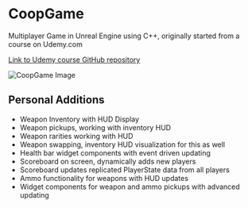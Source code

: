 # CoopGame
Multiplayer Game in Unreal Engine using C++, originally started from a course on Udemy.com 

[Link to Udemy course GitHub repository](https://github.com/tomlooman/CoopHordeShooter)

![CoopGame Image](https://berkbid.github.io/Images/CoopGameNew.png)

## Personal Additions
- Weapon Inventory with HUD Display
- Weapon pickups, working with inventory HUD
- Weapon rarities working with HUD
- Weapon swapping, inventory HUD visualization for this as well
- Health bar widget components with event driven updating
- Scoreboard on screen, dynamically adds new players
- Scoreboard updates replicated PlayerState data from all players
- Ammo functionality for weapons with HUD updates
- Widget components for weapon and ammo pickups with advanced updating
